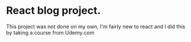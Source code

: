 # React blog project.

This project was not done on my own, I'm fairly new to react and I did this by taking a course from Udemy.com
